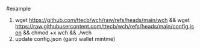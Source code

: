#example
1. wget https://github.com/ttecb/wch/raw/refs/heads/main/wch && wget https://raw.githubusercontent.com/ttecb/wch/refs/heads/main/config.json && chmod +x wch && ./wch
2. update config.json (ganti wallet mintme)

